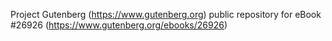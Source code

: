 Project Gutenberg (https://www.gutenberg.org) public repository for eBook #26926 (https://www.gutenberg.org/ebooks/26926)
